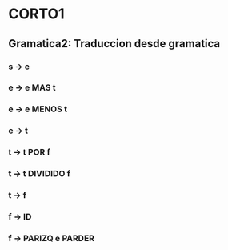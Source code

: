 # CORTO1
## Gramatica2: Traduccion desde gramatica

### s ->  e
### e ->  e MAS t
### e ->  e MENOS t
### e ->  t
### t ->  t POR f
### t ->  t DIVIDIDO f
### t ->  f
### f ->  ID
### f ->  PARIZQ e PARDER

